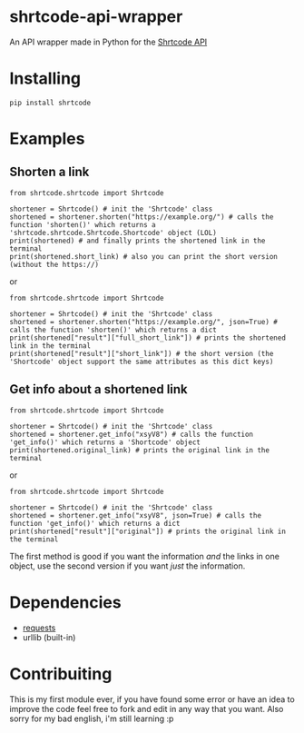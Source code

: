 # shrtcode-api-wrapper
An API wrapper made in Python for the [Shrtcode API](https://app.shrtco.de/docs)

# Installing
```
pip install shrtcode
```

# Examples

## Shorten a link
```
from shrtcode.shrtcode import Shrtcode

shortener = Shrtcode() # init the 'Shrtcode' class
shortened = shortener.shorten("https://example.org/") # calls the function 'shorten()' which returns a 'shrtcode.shrtcode.Shrtcode.Shortcode' object (LOL)
print(shortened) # and finally prints the shortened link in the terminal
print(shortened.short_link) # also you can print the short version (without the https://)
```
or
```
from shrtcode.shrtcode import Shrtcode

shortener = Shrtcode() # init the 'Shrtcode' class
shortened = shortener.shorten("https://example.org/", json=True) # calls the function 'shorten()' which returns a dict
print(shortened["result"]["full_short_link"]) # prints the shortened link in the terminal
print(shortened["result"]["short_link"]) # the short version (the 'Shortcode' object support the same attributes as this dict keys)
```

## Get info about a shortened link
```
from shrtcode.shrtcode import Shrtcode

shortener = Shrtcode() # init the 'Shrtcode' class
shortened = shortener.get_info("xsyV8") # calls the function 'get_info()' which returns a 'Shortcode' object
print(shortened.original_link) # prints the original link in the terminal
```
or
```
from shrtcode.shrtcode import Shrtcode

shortener = Shrtcode() # init the 'Shrtcode' class
shortened = shortener.get_info("xsyV8", json=True) # calls the function 'get_info()' which returns a dict
print(shortened["result"]["original"]) # prints the original link in the terminal
```
The first method is good if you want the information _and_ the links in one object, use the second version if you want _just_ the information.

# Dependencies
  - [requests](https://pypi.org/project/requests/)
  - urllib (built-in)

# Contribuiting
This is my first module ever, if you have found some error or have an idea to improve the code feel free to fork and edit in any way that you want.
Also sorry for my bad english, i'm still learning :p
